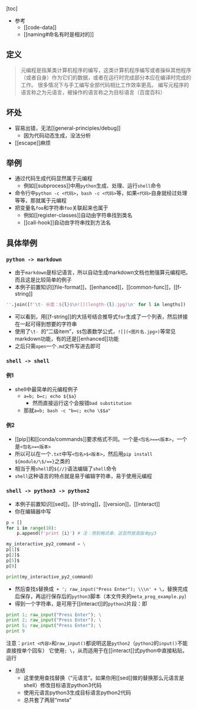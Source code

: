 [toc]
- 参考
  - [[code-data]]
  - [[naming#命名有时是相对的]]
## 定义
> 元编程是指某类计算机程序的编写，这类计算机程序编写或者操纵其他程序（或者自身）作为它们的数据，或者在运行时完成部分本应在编译时完成的工作。
很多情况下与手工编写全部代码相比工作效率更高。
编写元程序的语言称之为元语言，被操作的语言称之为目标语言（百度百科）
## 坏处
- 容易出错，无法[[general-principles/debug]]
  - 因为代码动态生成，没法分析
- [[escape]]麻烦
## 举例
- 通过代码生成代码显然属于元编程
  - 例如[[subprocess]]中用`python`生成、处理、运行`shell`命令
- 命令行中`python -c <代码>`，`bash -c <代码>`等，如果`<代码>`自身就经过处理等等，那就属于元编程
- 把变量名`foo`和字符串`foo`关联起来也属于
  - 例如[[register-classes]]自动由字符串找到类名
  - [[call-hook]]自动由字符串找到方法名
## 具体举例
### `python -> markdown`
- 由于`markdown`是标记语言，所以自动生成markdown文档也勉强算元编程吧。而且这是比较简单的例子
- 本例子前置知识[[file-format]]，[[enhanced]]，[[common-func]]，[[f-string]]
```python
''.join([f'\t- 长度：${l}$\n![](length-{l}.jpg)\n' for l in lengths])
```
- 可以看到，用[[f-string]]的大括号结合推导式`for`生成了一个列表，然后拼接在一起可得到想要的字符串
- 使用了<code>\t-&nbsp;</code>的“二级item”，`$$`包裹数学公式，`![](<图片名.jpg>)`等常见markdown功能，有的还是[[enhanced]]功能
- 之后只需`open`一个`.md`文件写进去即可
### `shell -> shell`
#### 例1
- shell中最简单的元编程例子
  - `a=b; b=c; echo ${$a}`
    - 然而直接运行这个会报错`bad substitution`
  - 那就`a=b; bash -c "b=c; echo \$$a"`
#### 例2
- [[pip]]和[[conda/commands]]要求格式不同。一个是`<包名>==<版本>`，一个是`<包名>=<版本>`
- 所以可以在一个`.txt`中写`<包名>$<版本>`，然后用`pip install ${module/\$/==}`之类的
- 相当于用`shell`的`${//}`语法编辑了`shell`命令
- `shell`这种语言的特点就是易于编辑字符串，易于使用元编程
### `shell -> python3 -> python2`
- 本例子前置知识[[sed]]，[[f-string]]，[[version]]，[[interact]]
- 你在编辑器中写
```python
p = []
for i in range(10):
    p.append(f'print {i}') # 注：用到格式串，这显然是高版本py3

my_interactive_py2_command = \
p[1]$
p[2]$
p[5]$
p[9]

print(my_interactive_py2_command)
```
- 然后查找`$`替换成` + '; raw_input("Press Enter"); \\\n' + \`，替换完成后保存，再运行保存后的`python3`脚本（本文件夹的`meta_prog_example.py`）
- 得到一个字符串，是可用于[[interact]]的`python2`片段：即
```python
print 1; raw_input("Press Enter"); \
print 2; raw_input("Press Enter"); \
print 5; raw_input("Press Enter"); \
print 9
```
注意：`print <内容>`和`raw_input()`都说明这是`python2`（`python2`的`input()`不能直接按单个回车）
它使用`; \`，从而适用于在[[interact]]式python中直接粘贴，运行
- 总结
  - 这里使用查找替换（“元语言”。如果你用[[sed]]做的替换那么元语言是shell）修改目标语言python3代码
  - 使用元语言python3生成目标语言python2代码
  - 总共套了两层“meta”